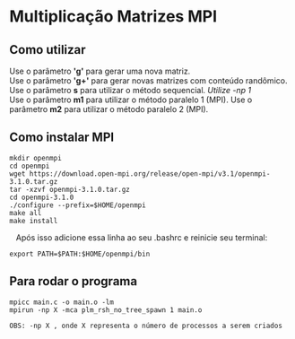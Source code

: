 # Multiplicação Matrizes MPI

## Como utilizar
  
  Use o parâmetro **'g'** para gerar uma nova matriz.<br/>
  Use o parâmetro **'g+'** para gerar novas matrizes com conteúdo randômico.<br/>
  Use o parâmetro **s** para utilizar o método sequencial. *Utilize -np 1* </br>
  Use o parâmetro **m1** para utilizar o método paralelo 1 (MPI).
  Use o parâmetro **m2** para utilizar o método paralelo 2 (MPI).

## Como instalar MPI
   
    mkdir openmpi
    cd openmpi
    wget https://download.open-mpi.org/release/open-mpi/v3.1/openmpi-3.1.0.tar.gz
    tar -xzvf openmpi-3.1.0.tar.gz
    cd openmpi-3.1.0
    ./configure --prefix=$HOME/openmpi
    make all
    make install
    
    Após isso adicione essa linha ao seu .bashrc e reinicie seu terminal:
    
    export PATH=$PATH:$HOME/openmpi/bin

## Para rodar o programa

    mpicc main.c -o main.o -lm
    mpirun -np X -mca plm_rsh_no_tree_spawn 1 main.o
    
    OBS: -np X , onde X representa o número de processos a serem criados
    
